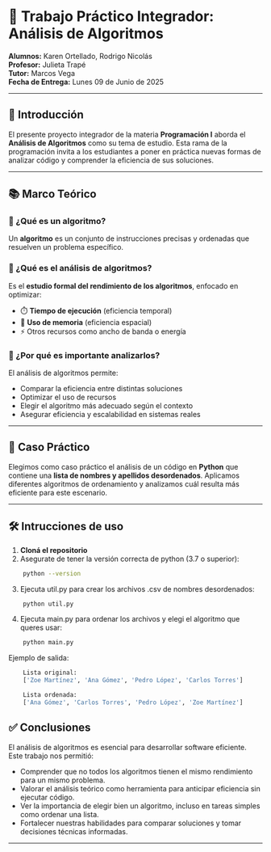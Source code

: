 # 📘 Trabajo Práctico Integrador: Análisis de Algoritmos

**Alumnos:** Karen Ortellado, Rodrigo Nicolás  
**Profesor:** Julieta Trapé  
**Tutor:** Marcos Vega  
**Fecha de Entrega:** Lunes 09 de Junio de 2025

---

## 📌 Introducción

El presente proyecto integrador de la materia **Programación I** aborda el **Análisis de Algoritmos** como su tema de estudio. Esta rama de la programación invita a los estudiantes a poner en práctica nuevas formas de analizar código y comprender la eficiencia de sus soluciones.

---

## 📚 Marco Teórico

### 🔹 ¿Qué es un algoritmo?

Un **algoritmo** es un conjunto de instrucciones precisas y ordenadas que resuelven un problema específico.

### 🔹 ¿Qué es el análisis de algoritmos?

Es el **estudio formal del rendimiento de los algoritmos**, enfocado en optimizar:
- ⏱️ **Tiempo de ejecución** (eficiencia temporal)
- 🧠 **Uso de memoria** (eficiencia espacial)
- ⚡ Otros recursos como ancho de banda o energía

### 🔹 ¿Por qué es importante analizarlos?

El análisis de algoritmos permite:
- Comparar la eficiencia entre distintas soluciones
- Optimizar el uso de recursos
- Elegir el algoritmo más adecuado según el contexto
- Asegurar eficiencia y escalabilidad en sistemas reales

---

## 🧪 Caso Práctico

Elegimos como caso práctico el análisis de un código en **Python** que contiene una **lista de nombres y apellidos desordenados**. Aplicamos diferentes algoritmos de ordenamiento y analizamos cuál resulta más eficiente para este escenario.

---

## 🛠️ Intrucciones de uso  
1. **Cloná el repositorio**
2. Asegurate de tener la versión correcta de python (3.7 o superior):
```bash
    python --version
```
3. Ejecuta util.py para crear los archivos .csv de nombres desordenados:
```bash
    python util.py
```
4. Ejecuta main.py para ordenar los archivos y elegi el algoritmo que queres usar:
```bash
    python main.py
```

Ejemplo de salida:
```bash
    Lista original:
    ['Zoe Martínez', 'Ana Gómez', 'Pedro López', 'Carlos Torres']

    Lista ordenada:
    ['Ana Gómez', 'Carlos Torres', 'Pedro López', 'Zoe Martínez']
```

## ✅ Conclusiones

El análisis de algoritmos es esencial para desarrollar software eficiente. Este trabajo nos permitió:

- Comprender que no todos los algoritmos tienen el mismo rendimiento para un mismo problema.
- Valorar el análisis teórico como herramienta para anticipar eficiencia sin ejecutar código.
- Ver la importancia de elegir bien un algoritmo, incluso en tareas simples como ordenar una lista.
- Fortalecer nuestras habilidades para comparar soluciones y tomar decisiones técnicas informadas.

---